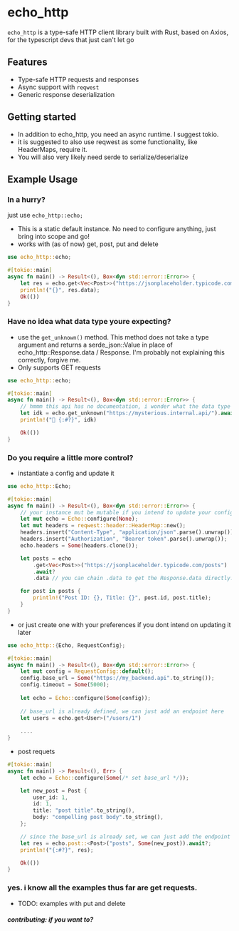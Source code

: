 # echo_http

`echo_http` is a type-safe HTTP client library built with Rust, based on Axios, for the typescript devs that just can't let go

## Features

- Type-safe HTTP requests and responses
- Async support with `reqwest`
- Generic response deserialization

## Getting started
* In addition to echo_http, you need an async runtime. I suggest tokio.
* it is suggested to also use reqwest as some functionality, like HeaderMaps, require it. 
* You will also very likely need serde to serialize/deserialize

## Example Usage

### In a hurry?
just use `echo_http::echo;`
* This is a static default instance. No need to configure anything, just bring into scope and go!
* works with (as of now) get, post, put and delete
```rs
use echo_http::echo;

#[tokio::main]
async fn main() -> Result<(), Box<dyn std::error::Error>> {
    let res = echo.get<Vec<Post>>("https://jsonplaceholder.typicode.com/posts").await?;
    println!("{}", res.data);
    Ok(())
}
```

### Have no idea what data type youre expecting?
* use the `get_unknown()` method. This method does not take a type argument and returns a serde_json::Value in place of echo_http::Response.data / Response<T>. I'm probably not explaining this correctly, forgive me.
* Only supports GET requests
```rs
use echo_http::echo;

#[tokio::main]
async fn main() -> Result<(), Box<dyn std::error::Error>> {
    // hmmm this api has no documentation, i wonder what the data type is...
    let idk = echo.get_unknown("https://mysterious.internal.api/").await?;
    println!("🙈 {:#?}", idk)

    Ok(())
}
```

### Do you require a little more control?
* instantiate a config and update it
```rs
use echo_http::Echo;

#[tokio::main]
async fn main() -> Result<(), Box<dyn std::error::Error>> {
    // your instance mut be mutable if you intend to update your config
    let mut echo = Echo::configure(None);
    let mut headers = reqwest::header::HeaderMap::new();
    headers.insert("Content-Type", "application/json".parse().unwrap());
    headers.insert("Authorization", "Bearer token".parse().unwrap());
    echo.headers = Some(headers.clone());

    let posts = echo
        .get<Vec<Post>>("https://jsonplaceholder.typicode.com/posts")
        .await?
        .data // you can chain .data to get the Response.data directly. cool, right?

    for post in posts {
        println!("Post ID: {}, Title: {}", post.id, post.title);
    }
}
```
* or just create one with your preferences if you dont intend on updating it later
```rs
use echo_http::{Echo, RequestConfig};

#[tokio::main]
async fn main() -> Result<(), Box<dyn std::error::Error>> {
    let mut config = RequestConfig::default();
    config.base_url = Some("https://my_backend.api".to_string());
    config.timeout = Some(5000);
    
    let echo = Echo::configure(Some(config));
    
    // base_url is already defined, we can just add an endpoint here
    let users = echo.get<User>("/users/1") 
    
    ....
}
```

* post requets 
```rs
#[tokio::main]
async fn main() -> Result<(), Err> {
    let echo = Echo::configure(Some(/* set base_url */));

    let new_post = Post {
        user_id: 1,
        id: 1,
        title: "post title".to_string(),
        body: "compelling post body".to_string(),
    };

    // since the base_url is already set, we can just add the endpoint here
    let res = echo.post::<Post>("posts", Some(new_post)).await?;
    println!("{:#?}", res);

    Ok(())
}
```

### yes. i know all the examples thus far are get requests.
* TODO: examples with put and delete

##### contributing: if you want to?
